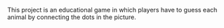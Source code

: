 This project is an educational game in which players have to guess each animal by connecting the dots in the picture.